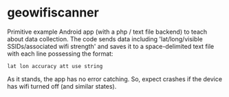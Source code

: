 geowifiscanner
==============

Primitive example Android app (with a php / text file backend) to teach about data collection. The code sends data including 'lat/long/visible SSIDs/associated wifi strength' and saves it to a space-delimited text file with each line possessing the format:

`lat lon accuracy att use string`

As it stands, the app has no error catching. So, expect crashes if the device has wifi turned off (and similar states).
